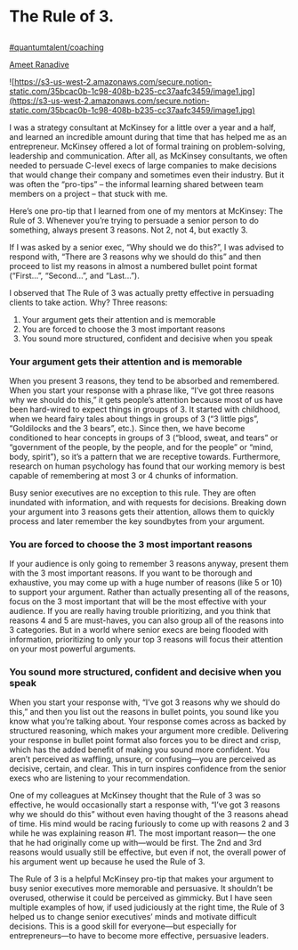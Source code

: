 # The Rule of 3.

##

[#quantumtalent/coaching](bear://x-callback-url/open-tag?name=quantumtalent/coaching)

[Ameet Ranadive](https://medium.com/@ameet?source=post\_page-----c1cd82dbc96e----------------------)

![https://s3-us-west-2.amazonaws.com/secure.notion-static.com/35bcac0b-1c98-408b-b235-cc37aafc3459/image1.jpg](https://s3-us-west-2.amazonaws.com/secure.notion-static.com/35bcac0b-1c98-408b-b235-cc37aafc3459/image1.jpg)

I was a strategy consultant at McKinsey for a little over a year and a half, and learned an incredible amount during that time that has helped me as an entrepreneur. McKinsey offered a lot of formal training on problem-solving, leadership and communication. After all, as McKinsey consultants, we often needed to persuade C-level execs of large companies to make decisions that would change their company and sometimes even their industry. But it was often the “pro-tips” – the informal learning shared between team members on a project – that stuck with me.

Here’s one pro-tip that I learned from one of my mentors at McKinsey: The Rule of 3. Whenever you’re trying to persuade a senior person to do something, always present 3 reasons. Not 2, not 4, but exactly 3.

If I was asked by a senior exec, “Why should we do this?”, I was advised to respond with, “There are 3 reasons why we should do this” and then proceed to list my reasons in almost a numbered bullet point format (“First…”, “Second…”, and “Last…”).

I observed that The Rule of 3 was actually pretty effective in persuading clients to take action. Why? Three reasons:

1. Your argument gets their attention and is memorable
2. You are forced to choose the 3 most important reasons
3. You sound more structured, confident and decisive when you speak

### Your argument gets their attention and is memorable

When you present 3 reasons, they tend to be absorbed and remembered. When you start your response with a phrase like, “I’ve got three reasons why we should do this,” it gets people’s attention because most of us have been hard-wired to expect things in groups of 3. It started with childhood, when we heard fairy tales about things in groups of 3 (“3 little pigs”, “Goldilocks and the 3 bears”, etc.). Since then, we have become conditioned to hear concepts in groups of 3 (“blood, sweat, and tears” or “government of the people, by the people, and for the people” or “mind, body, spirit”), so it’s a pattern that we are receptive towards. Furthermore, research on human psychology has found that our working memory is best capable of remembering at most 3 or 4 chunks of information.

Busy senior executives are no exception to this rule. They are often inundated with information, and with requests for decisions. Breaking down your argument into 3 reasons gets their attention, allows them to quickly process and later remember the key soundbytes from your argument.

### You are forced to choose the 3 most important reasons

If your audience is only going to remember 3 reasons anyway, present them with the 3 most important reasons. If you want to be thorough and exhaustive, you may come up with a huge number of reasons (like 5 or 10) to support your argument. Rather than actually presenting all of the reasons, focus on the 3 most important that will be the most effective with your audience. If you are really having trouble prioritizing, and you think that reasons 4 and 5 are must-haves, you can also group all of the reasons into 3 categories. But in a world where senior execs are being flooded with information, prioritizing to only your top 3 reasons will focus their attention on your most powerful arguments.

### You sound more structured, confident and decisive when you speak

When you start your response with, “I’ve got 3 reasons why we should do this,” and then you list out the reasons in bullet points, you sound like you know what you’re talking about. Your response comes across as backed by structured reasoning, which makes your argument more credible. Delivering your response in bullet point format also forces you to be direct and crisp, which has the added benefit of making you sound more confident. You aren’t perceived as waffling, unsure, or confusing—you are perceived as decisive, certain, and clear. This in turn inspires confidence from the senior execs who are listening to your recommendation.

One of my colleagues at McKinsey thought that the Rule of 3 was so effective, he would occasionally start a response with, “I’ve got 3 reasons why we should do this” without even having thought of the 3 reasons ahead of time. His mind would be racing furiously to come up with reasons 2 and 3 while he was explaining reason #1. The most important reason— the one that he had originally come up with—would be first. The 2nd and 3rd reasons would usually still be effective, but even if not, the overall power of his argument went up because he used the Rule of 3.

The Rule of 3 is a helpful McKinsey pro-tip that makes your argument to busy senior executives more memorable and persuasive. It shouldn’t be overused, otherwise it could be perceived as gimmicky. But I have seen multiple examples of how, if used judiciously at the right time, the Rule of 3 helped us to change senior executives’ minds and motivate difficult decisions. This is a good skill for everyone—but especially for entrepreneurs—to have to become more effective, persuasive leaders.
